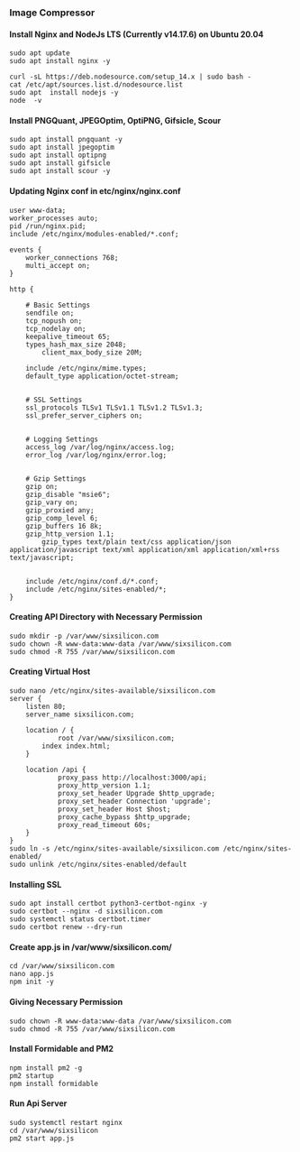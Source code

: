 ### Image Compressor

#### Install Nginx and NodeJs LTS (Currently v14.17.6) on Ubuntu 20.04

```
sudo apt update
sudo apt install nginx -y

curl -sL https://deb.nodesource.com/setup_14.x | sudo bash -
cat /etc/apt/sources.list.d/nodesource.list
sudo apt  install nodejs -y
node  -v
```

#### Install PNGQuant, JPEGOptim, OptiPNG, Gifsicle, Scour

```
sudo apt install pngquant -y
sudo apt install jpegoptim
sudo apt install optipng
sudo apt install gifsicle
sudo apt install scour -y
```

#### Updating Nginx conf in etc/nginx/nginx.conf
```
user www-data;
worker_processes auto;
pid /run/nginx.pid;
include /etc/nginx/modules-enabled/*.conf;

events {
	worker_connections 768;
	multi_accept on;
}

http {

	# Basic Settings
	sendfile on;
	tcp_nopush on;
	tcp_nodelay on;
	keepalive_timeout 65;
	types_hash_max_size 2048;
        client_max_body_size 20M;

	include /etc/nginx/mime.types;
	default_type application/octet-stream;


	# SSL Settings
	ssl_protocols TLSv1 TLSv1.1 TLSv1.2 TLSv1.3;
	ssl_prefer_server_ciphers on;


	# Logging Settings
	access_log /var/log/nginx/access.log;
	error_log /var/log/nginx/error.log;


	# Gzip Settings
	gzip on; 
	gzip_disable "msie6";
	gzip_vary on;
	gzip_proxied any;
	gzip_comp_level 6;
	gzip_buffers 16 8k;
	gzip_http_version 1.1;
        gzip_types text/plain text/css application/json application/javascript text/xml application/xml application/xml+rss text/javascript;


	include /etc/nginx/conf.d/*.conf;
	include /etc/nginx/sites-enabled/*;
}
```

#### Creating API Directory with Necessary Permission

```
sudo mkdir -p /var/www/sixsilicon.com
sudo chown -R www-data:www-data /var/www/sixsilicon.com
sudo chmod -R 755 /var/www/sixsilicon.com
```

#### Creating Virtual Host
```
sudo nano /etc/nginx/sites-available/sixsilicon.com
server {
    listen 80;
    server_name sixsilicon.com;
    
    location / {
            root /var/www/sixsilicon.com;
	    index index.html;
    }
    
    location /api {
            proxy_pass http://localhost:3000/api;
            proxy_http_version 1.1;
            proxy_set_header Upgrade $http_upgrade;
            proxy_set_header Connection 'upgrade';
            proxy_set_header Host $host;
            proxy_cache_bypass $http_upgrade;
            proxy_read_timeout 60s;
    }
}
sudo ln -s /etc/nginx/sites-available/sixsilicon.com /etc/nginx/sites-enabled/
sudo unlink /etc/nginx/sites-enabled/default
```

#### Installing SSL
```
sudo apt install certbot python3-certbot-nginx -y
sudo certbot --nginx -d sixsilicon.com
sudo systemctl status certbot.timer
sudo certbot renew --dry-run
```

#### Create app.js in /var/www/sixsilicon.com/
```
cd /var/www/sixsilicon.com
nano app.js
npm init -y
```

#### Giving Necessary Permission

```
sudo chown -R www-data:www-data /var/www/sixsilicon.com
sudo chmod -R 755 /var/www/sixsilicon.com
```

#### Install Formidable and PM2
```
npm install pm2 -g
pm2 startup
npm install formidable
```

#### Run Api Server
```
sudo systemctl restart nginx
cd /var/www/sixsilicon
pm2 start app.js
```
